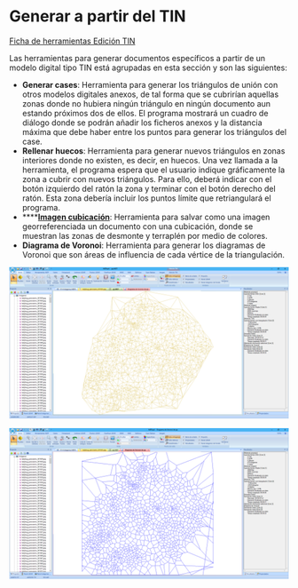# Generar a partir del TIN

[Ficha de herramientas Edición TIN](./)

Las herramientas para generar documentos específicos a partir de un modelo digital tipo TIN está agrupadas en esta sección y son las siguientes:

* **Generar cases**: Herramienta para generar los triángulos de unión con otros modelos digitales anexos, de tal forma que se cubrirían aquellas zonas donde no hubiera ningún triángulo en ningún documento aun estando próximos dos de ellos. El programa mostrará un cuadro de diálogo donde se podrán añadir los ficheros anexos y la distancia máxima que debe haber entre los puntos para generar los triángulos del case.
* **Rellenar huecos**: Herramienta para generar nuevos triángulos en zonas interiores donde no existen, es decir, en huecos. Una vez llamada a la herramienta, el programa espera que el usuario indique gráficamente la zona a cubrir con nuevos triángulos. Para ello, deberá indicar con el botón izquierdo del ratón la zona y terminar con el botón derecho del ratón. Esta zona debería incluir los puntos límite que retriangulará el programa.
* \*\*\*\*[**Imagen cubicación**](../../herramientas-de-edicion-de-la-triangulacion/imagen-cubicacion.md): Herramienta para salvar como una imagen georreferenciada un documento con una cubicación, donde se muestran las zonas de desmonte y terraplén por medio de colores.
* **Diagrama de Voronoi**: Herramienta para generar los diagramas de Voronoi que son áreas de influencia de cada vértice de la triangulación.

![Fichero con triangulaci&#xF3;n](../../../.gitbook/assets/image%20%2876%29.png)

![Fichero con los diagramas de Voronoi de la triangulaci&#xF3;n anterior](../../../.gitbook/assets/image%20%2898%29.png)

